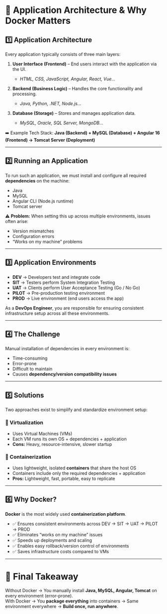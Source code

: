 # 📘 Application Architecture & Why Docker Matters  

## 1️⃣ Application Architecture  
Every application typically consists of three main layers:  

1. **User Interface (Frontend)** – End users interact with the application via the UI.  
   - *HTML, CSS, JavaScript, Angular, React, Vue…*  

2. **Backend (Business Logic)** – Handles the core functionality and processing.  
   - *Java, Python, .NET, Node.js…*  

3. **Database (Storage)** – Stores and manages application data.  
   - *MySQL, Oracle, SQL Server, MongoDB…*  

➡️ Example Tech Stack: **Java (Backend) + MySQL (Database) + Angular 16 (Frontend) → Tomcat Server (Deployment)**  

---

## 2️⃣ Running an Application  
To run such an application, we must install and configure all required **dependencies** on the machine:  

- Java  
- MySQL  
- Angular CLI (Node.js runtime)  
- Tomcat server  

⚠️ **Problem:** When setting this up across multiple environments, issues often arise:  
- Version mismatches  
- Configuration errors  
- “Works on my machine” problems  

---

## 3️⃣ Application Environments  

- **DEV** → Developers test and integrate code  
- **SIT** → Testers perform System Integration Testing  
- **UAT** → Clients perform User Acceptance Testing (Go / No Go)  
- **PILOT** → Pre-production testing environment  
- **PROD** → Live environment (end users access the app)  

As a **DevOps Engineer**, you are responsible for ensuring consistent infrastructure setup across all these environments.  

---

## 4️⃣ The Challenge  
Manual installation of dependencies in every environment is:  
- Time-consuming  
- Error-prone  
- Difficult to maintain  
- Causes **dependency/version compatibility issues**  

---

## 5️⃣ Solutions  

Two approaches exist to simplify and standardize environment setup:  

### 🔹 Virtualization  
- Uses Virtual Machines (VMs)  
- Each VM runs its own OS + dependencies + application  
- **Cons:** Heavy, resource-intensive, slower startup  

### 🔹 Containerization  
- Uses lightweight, isolated **containers** that share the host OS  
- Containers include only the required dependencies + application  
- **Pros:** Lightweight, fast, portable, easy to replicate  

---

## 6️⃣ Why Docker?  

**Docker** is the most widely used **containerization platform**.  

- ✅ Ensures consistent environments across DEV → SIT → UAT → PILOT → PROD  
- ✅ Eliminates “works on my machine” issues  
- ✅ Speeds up deployments and scaling  
- ✅ Enables easy rollback/version control of environments  
- ✅ Saves infrastructure costs compared to VMs  

---

# 🌟 Final Takeaway  
Without Docker → You manually install **Java, MySQL, Angular, Tomcat** on every environment (error-prone).  
With Docker → You **package everything** into containers → Same environment everywhere → **Build once, run anywhere**.  
